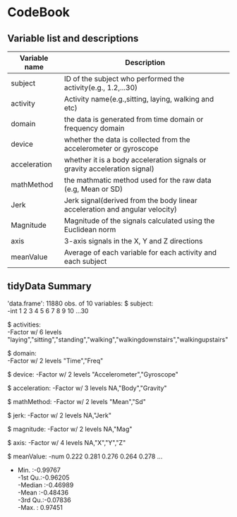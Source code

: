 CodeBook
========================

Variable list and descriptions
-----------------------------------

Variable name    | Description
-----------------|------------
subject          | ID of the subject who performed the activity(e.g., 1.2,...30)
activity         | Activity name(e.g.,sitting, laying, walking and etc)
domain           | the data is generated from time domain or frequency domain
device           | whether the data is collected from the accelerometer or gyroscope
acceleration     | whether it is a body acceleration signals or gravity acceleration signal)
mathMethod       | the mathmatic method used for the raw data (e.g, Mean or SD)
Jerk             | Jerk signal(derived from the body linear acceleration and angular velocity)
Magnitude        | Magnitude of the signals calculated using the Euclidean norm
axis             | 3-axis signals in the X, Y and Z directions
meanValue        | Average of each variable for each activity and each subject


tidyData Summary
---------------------------------
'data.frame':  11880 obs. of  10 variables:
 $ subject:     
 -int  1 2 3 4 5 6 7 8 9 10 ...30
 
 
 $ activities:  
 -Factor w/ 6 levels "laying","sitting","standing","walking","walkingdownstairs","walkingupstairs"
 
 $ domain:      
 -Factor w/ 2 levels "Time","Freq"
 
 $ device: 
 -Factor w/ 2 levels "Accelerometer","Gyroscope"
 
 $ acceleration: 
 -Factor w/ 3 levels NA,"Body","Gravity"
 
 
 $ mathMethod: 
 -Factor w/ 2 levels "Mean","Sd"
 
 
 $ jerk:
 -Factor w/ 2 levels NA,"Jerk"
 
 
 $ magnitude: 
 -Factor w/ 2 levels NA,"Mag"
 
 
 $ axis: 
 -Factor w/ 4 levels NA,"X","Y","Z"
 
 
 $ meanValue: 
 -num  0.222 0.281 0.276 0.264 0.278 ...
 - Min.   :-0.99767  
 -1st Qu.:-0.96205  
 -Median :-0.46989  
 -Mean   :-0.48436  
 -3rd Qu.:-0.07836  
 -Max.   : 0.97451 
